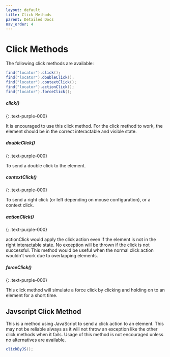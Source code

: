 ```yaml
---
layout: default
title: Click Methods
parent: Detailed Docs
nav_order: 4
---
```


# Click Methods

The following click methods are available:

```java
find("locator").click();
find("locator").doubleClick();
find("locator").contextClick();
find("locator").actionClick();
find("locator").forceClick();
```

##### click()
{: .text-purple-000}

It is encouraged to use this click method. For the click method to work, the element
should be in the correct interactable and visible state. 


##### doubleClick()
{: .text-purple-000}

To send a double click to the element.

##### contextClick()
{: .text-purple-000}

To send a right click (or left depending on mouse configuration), or a context click.

##### actionClick()
{: .text-purple-000}

actionClick would apply the click action even if the element is not in the right interactable 
state. No exception will be thrown if the click is not successful. This method would be useful when 
the normal click action wouldn't work due to overlapping elements. 

##### forceClick()
{: .text-purple-000}

This click method will simulate a force click by clicking and holding on to an element for a short time.

## Javscript Click Method

This is a method using JavaScript to send a click action to an element. This may not be reliable always as it 
will not throw an exception like the other click methods when it fails. Usage of this method is not encouraged unless 
no alternatives are available.

```java
clickByJS();
```




